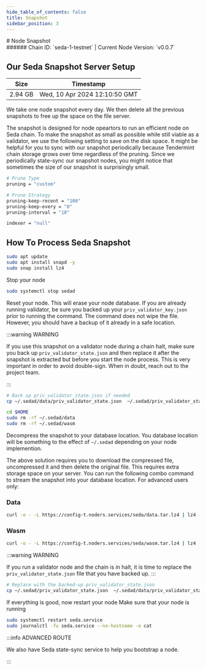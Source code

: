```yaml
---
hide_table_of_contents: false
title: Snapshot
sidebar_position: 3
---
```


<div class="h1-with-icon icon-seda">
# Node Snapshot
</div>
###### Chain ID: `seda-1-testnet` | Current Node Version: `v0.0.7`

## Our Seda Snapshot Server Setup

| Size   | Timestamp    |
|--------|--------------|
| 2.94 GB | Wed, 10 Apr 2024 12:10:50 GMT  |


We take one node snapshot every day. We then delete all the previous snapshots to free up the space on the file server.

The snapshot is designed for node opeartors to run an efficient node on Seda chain. To make the snapshot as small as possible while still viable as a validator, we use the following setting to save on the disk space. It might be helpful for you to sync with our snapshot periodically because Tendermint chain storage grows over time regardless of the pruning. Since we periodically state-sync our snapshot nodes, you might notice that sometimes the size of our snapshot is surprisingly small.

```bash title="app.toml"
# Prune Type
pruning = "custom"

# Prune Strategy
pruning-keep-recent = "100"
pruning-keep-every = "0"
pruning-interval = "10"
```

```bash title="config.toml"
indexer = "null"
```

## How To Process Seda Snapshot
```bash
sudo apt update
sudo apt install snapd -y
sudo snap install lz4
```

Stop your node
```bash
sudo systemctl stop sedad
```
Reset your node. This will erase your node database. If you are already running validator, be sure you backed up your `priv_validator_key.json` prior to running the command. The command does not wipe the file. However, you should have a backup of it already in a safe location.

:::warning WARNING

If you use this snapshot on a validator node during a chain halt, make sure you back up `priv_validator_state.json` and then replace it after the snapshot is extracted but before you start the node process. This is very important in order to avoid double-sign. When in doubt, reach out to the project team.

:::

```bash
# Back up priv_validator_state.json if needed
cp ~/.sedad/data/priv_validator_state.json  ~/.sedad/priv_validator_state.json

cd $HOME
sudo rm -rf ~/.sedad/data
sudo rm -rf ~/.sedad/wasm
```

Decompress the snapshot to your database location. You database location will be something to the effect of `~/.sedad` depending on your node implemention.

The above solution requires you to download the compressed file, uncompressed it and then delete the original file. This requires extra storage space on your server. You can run the following combo command to stream the snapshot into your database location. For advanced users only:
### Data
```bash
curl -o - -L https://config-t.noders.services/seda/data.tar.lz4 | lz4 -d | tar -x -C ~/.sedad
```
### Wasm
```bash
curl -o - -L https://config-t.noders.services/seda/wasm.tar.lz4 | lz4 -d | tar -x -C ~/.sedad
```

:::warning WARNING

If you run a validator node and the chain is in halt, it is time to replace the `priv_validator_state.json` file that you have backed up.
:::

```bash
# Replace with the backed-up priv_validator_state.json
cp ~/.sedad/priv_validator_state.json  ~/.sedad/data/priv_validator_state.json
```

If everything is good, now restart your node
Make sure that your node is running

```bash
sudo systemctl restart seda.service
sudo journalctl -fu seda.service --no-hostname -o cat
```

:::info ADVANCED ROUTE

We also have Seda state-sync service to help you bootstrap a node.

:::